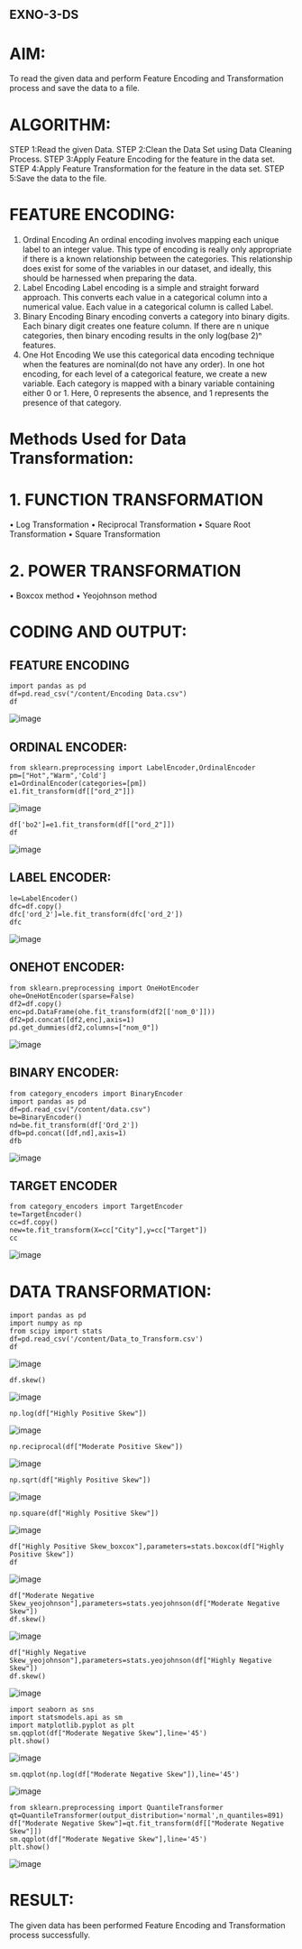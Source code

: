 ## EXNO-3-DS

# AIM:
To read the given data and perform Feature Encoding and Transformation process and save the data to a file.

# ALGORITHM:
STEP 1:Read the given Data.
STEP 2:Clean the Data Set using Data Cleaning Process.
STEP 3:Apply Feature Encoding for the feature in the data set.
STEP 4:Apply Feature Transformation for the feature in the data set.
STEP 5:Save the data to the file.

# FEATURE ENCODING:
1. Ordinal Encoding
An ordinal encoding involves mapping each unique label to an integer value. This type of encoding is really only appropriate if there is a known relationship between the categories. This relationship does exist for some of the variables in our dataset, and ideally, this should be harnessed when preparing the data.
2. Label Encoding
Label encoding is a simple and straight forward approach. This converts each value in a categorical column into a numerical value. Each value in a categorical column is called Label.
3. Binary Encoding
Binary encoding converts a category into binary digits. Each binary digit creates one feature column. If there are n unique categories, then binary encoding results in the only log(base 2)ⁿ features.
4. One Hot Encoding
We use this categorical data encoding technique when the features are nominal(do not have any order). In one hot encoding, for each level of a categorical feature, we create a new variable. Each category is mapped with a binary variable containing either 0 or 1. Here, 0 represents the absence, and 1 represents the presence of that category.

# Methods Used for Data Transformation:
  # 1. FUNCTION TRANSFORMATION
• Log Transformation
• Reciprocal Transformation
• Square Root Transformation
• Square Transformation
  # 2. POWER TRANSFORMATION
• Boxcox method
• Yeojohnson method

# CODING AND OUTPUT:
  ## FEATURE ENCODING
  ```
  import pandas as pd
  df=pd.read_csv("/content/Encoding Data.csv")
  df
  ```
  ![image](https://github.com/ShanmathiShanmugam/EXNO-3-DS/assets/121243595/c6689464-1019-49fc-9f47-4a93e9640306)

  ## ORDINAL ENCODER:
  ```
  from sklearn.preprocessing import LabelEncoder,OrdinalEncoder
  pm=["Hot","Warm",'Cold']
  e1=OrdinalEncoder(categories=[pm])
  e1.fit_transform(df[["ord_2"]])
  ```
  ![image](https://github.com/ShanmathiShanmugam/EXNO-3-DS/assets/121243595/3a23c128-58d5-4d04-b168-c1d6b39ee817)
  ```
  df['bo2']=e1.fit_transform(df[["ord_2"]])
  df
  ```
  ![image](https://github.com/ShanmathiShanmugam/EXNO-3-DS/assets/121243595/e7e973b4-af40-439e-acdb-7fed44bd0ecd)

  ## LABEL ENCODER:
  ```
  le=LabelEncoder()
  dfc=df.copy()
  dfc['ord_2']=le.fit_transform(dfc['ord_2'])
  dfc
  ```
  ![image](https://github.com/ShanmathiShanmugam/EXNO-3-DS/assets/121243595/823f3927-d59e-46b7-a39c-95d4315ed149)

  ## ONEHOT ENCODER:
  ```
  from sklearn.preprocessing import OneHotEncoder
  ohe=OneHotEncoder(sparse=False)
  df2=df.copy()
  enc=pd.DataFrame(ohe.fit_transform(df2[['nom_0']]))
  df2=pd.concat([df2,enc],axis=1)
  pd.get_dummies(df2,columns=["nom_0"])
  ```
  ![image](https://github.com/ShanmathiShanmugam/EXNO-3-DS/assets/121243595/b057cf9b-a3b1-4893-85cd-f58dad2e0466)
  
  ## BINARY ENCODER:
  ```
  from category_encoders import BinaryEncoder
  import pandas as pd
  df=pd.read_csv("/content/data.csv")
  be=BinaryEncoder()
  nd=be.fit_transform(df['Ord_2'])
  dfb=pd.concat([df,nd],axis=1)
  dfb
  ```
  ![image](https://github.com/ShanmathiShanmugam/EXNO-3-DS/assets/121243595/9d8a661e-9d42-4e73-9457-54fa1bd31a1c)

  ## TARGET ENCODER
  ```
  from category_encoders import TargetEncoder
  te=TargetEncoder()
  cc=df.copy()
  new=te.fit_transform(X=cc["City"],y=cc["Target"])
  cc
  ```
  ![image](https://github.com/ShanmathiShanmugam/EXNO-3-DS/assets/121243595/3dbd6a29-ee1f-430e-b866-27c84ab13acc)

# DATA TRANSFORMATION:
```
import pandas as pd
import numpy as np
from scipy import stats
df=pd.read_csv('/content/Data_to_Transform.csv')
df

```
![image](https://github.com/ShanmathiShanmugam/EXNO-3-DS/assets/121243595/4294bc06-850e-4ec1-8af7-d95702e8a1b8)
```
df.skew()
```
![image](https://github.com/ShanmathiShanmugam/EXNO-3-DS/assets/121243595/ebd5c776-8115-4640-b363-a60d166be890)
```
np.log(df["Highly Positive Skew"])
```
![image](https://github.com/ShanmathiShanmugam/EXNO-3-DS/assets/121243595/f40bfb73-e1cc-4aa7-9134-bfee1877a017)
```
np.reciprocal(df["Moderate Positive Skew"])
```
![image](https://github.com/ShanmathiShanmugam/EXNO-3-DS/assets/121243595/ca0ef93a-de6e-42ea-b108-dd5d88b63c72)
```
np.sqrt(df["Highly Positive Skew"])
```
![image](https://github.com/ShanmathiShanmugam/EXNO-3-DS/assets/121243595/04f31da2-07e2-4950-9004-c50e5fd94c4e)
```
np.square(df["Highly Positive Skew"])
```
![image](https://github.com/ShanmathiShanmugam/EXNO-3-DS/assets/121243595/9ffdc419-6a96-4370-985a-45de0ee0bc8c)
```
df["Highly Positive Skew_boxcox"],parameters=stats.boxcox(df["Highly Positive Skew"])
df
```
![image](https://github.com/ShanmathiShanmugam/EXNO-3-DS/assets/121243595/e73b83d5-0fa1-446f-b3b1-723507415ef7)
```
df["Moderate Negative Skew_yeojohnson"],parameters=stats.yeojohnson(df["Moderate Negative Skew"])
df.skew()
```
![image](https://github.com/ShanmathiShanmugam/EXNO-3-DS/assets/121243595/4786e948-d30e-4bd4-9135-5119ad29878e)
```
df["Highly Negative Skew_yeojohnson"],parameters=stats.yeojohnson(df["Highly Negative Skew"])
df.skew()
```
![image](https://github.com/ShanmathiShanmugam/EXNO-3-DS/assets/121243595/4985bae8-87b9-4c02-84b3-cb784b77a384)
```
import seaborn as sns
import statsmodels.api as sm
import matplotlib.pyplot as plt
sm.qqplot(df["Moderate Negative Skew"],line='45')
plt.show()
```
![image](https://github.com/ShanmathiShanmugam/EXNO-3-DS/assets/121243595/e65d12dd-8d94-4739-8ece-47e7babe75e0)
```
sm.qqplot(np.log(df["Moderate Negative Skew"]),line='45')
```
![image](https://github.com/ShanmathiShanmugam/EXNO-3-DS/assets/121243595/ca6514c6-7622-4fd1-a7c5-460864ccb9c0)
```
from sklearn.preprocessing import QuantileTransformer
qt=QuantileTransformer(output_distribution='normal',n_quantiles=891)
df["Moderate Negative Skew"]=qt.fit_transform(df[["Moderate Negative Skew"]])
sm.qqplot(df["Moderate Negative Skew"],line='45')
plt.show()
```
![image](https://github.com/ShanmathiShanmugam/EXNO-3-DS/assets/121243595/1252aab3-27f9-49df-9b7b-0d53b2104cdb)

# RESULT:
The given data has been performed Feature Encoding and Transformation process successfully.


       
